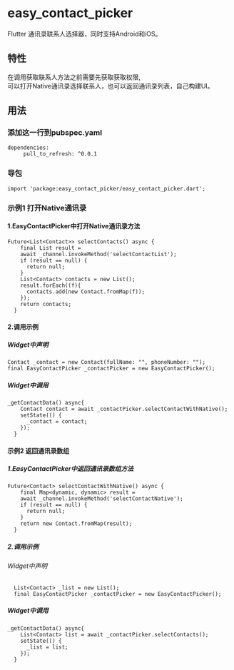 # easy_contact_picker

Flutter 通讯录联系人选择器，同时支持Android和iOS。

## 特性
在调用获取联系人方法之前需要先获取获取权限,<br>
可以打开Native通讯录选择联系人，也可以返回通讯录列表，自己构建UI。
## 用法
### 添加这一行到pubspec.yaml
```
dependencies:
     pull_to_refresh: ^0.0.1
```
### 导包
```
import 'package:easy_contact_picker/easy_contact_picker.dart';
```
### 示例1 打开Native通讯录<br>
#### 1.EasyContactPicker中打开Native通讯录方法
```
Future<List<Contact>> selectContacts() async {
    final List result =
    await _channel.invokeMethod('selectContactList');
    if (result == null) {
      return null;
    }
    List<Contact> contacts = new List();
    result.forEach((f){
      contacts.add(new Contact.fromMap(f));
    });
    return contacts;
  }
```
#### 2.调用示例<br>
##### Widget中声明<br>
```
Contact _contact = new Contact(fullName: "", phoneNumber: "");
final EasyContactPicker _contactPicker = new EasyContactPicker();
```
##### Widget中调用<br>
```
_getContactData() async{
    Contact contact = await _contactPicker.selectContactWithNative();
    setState(() {
      _contact = contact;
    });
  }
```
#### 示例2 返回通讯录数组<br>
##### 1.EasyContactPicker中返回通讯录数组方法
```
Future<Contact> selectContactWithNative() async {
    final Map<dynamic, dynamic> result =
    await _channel.invokeMethod('selectContactNative');
    if (result == null) {
      return null;
    }
    return new Contact.fromMap(result);
  }
```
##### 2.调用示例<br>
###### Widget中声明<br>
```
  List<Contact> _list = new List();
  final EasyContactPicker _contactPicker = new EasyContactPicker();
```
##### Widget中调用<br>
```
_getContactData() async{
    List<Contact> list = await _contactPicker.selectContacts();
    setState(() {
      _list = list;
    });
  }
```
